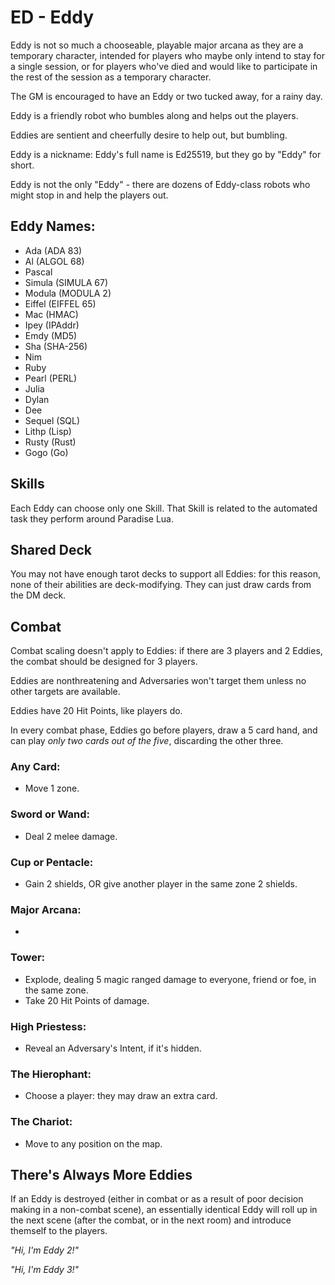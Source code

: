 # ED - Eddy

Eddy is not so much a chooseable, playable major arcana as they are a temporary character, intended
for players who maybe only intend to stay for a single session, or for players who've died and
would like to participate in the rest of the session as a temporary character.

The GM is encouraged to have an Eddy or two tucked away, for a rainy day.

Eddy is a friendly robot who bumbles along and helps out the players.

Eddies are sentient and cheerfully desire to help out, but bumbling.

Eddy is a nickname: Eddy's full name is Ed25519, but they go by "Eddy" for short.

Eddy is not the only "Eddy" - there are dozens of Eddy-class robots who might stop in and help the players out.

## Eddy Names:

* Ada (ADA 83)
* Al (ALGOL 68)
* Pascal
* Simula (SIMULA 67)
* Modula (MODULA 2)
* Eiffel (EIFFEL 65)
* Mac (HMAC)
* Ipey (IPAddr)
* Emdy (MD5)
* Sha (SHA-256)
* Nim
* Ruby
* Pearl (PERL)
* Julia
* Dylan
* Dee
* Sequel (SQL)
* Lithp (Lisp)
* Rusty (Rust)
* Gogo (Go)

## Skills

Each Eddy can choose only one Skill. That Skill is related to the automated task they perform around Paradise Lua.

## Shared Deck

You may not have enough tarot decks to support all Eddies: for this reason, none of their abilities are deck-modifying. They can just draw cards from the DM deck.

## Combat

Combat scaling doesn't apply to Eddies: if there are 3 players and 2 Eddies, the combat should be designed for 3 players.

Eddies are nonthreatening and Adversaries won't target them unless no other targets are available.

Eddies have 20 Hit Points, like players do.

In every combat phase, Eddies go before players, draw a 5 card hand, and can play _only two cards out of the five_, discarding the other three.

### Any Card:
* Move 1 zone.

### Sword or Wand:
* Deal 2 melee damage.

### Cup or Pentacle:
* Gain 2 shields, OR give another player in the same zone 2 shields.

### Major Arcana:
*

### Tower:
* Explode, dealing 5 magic ranged damage to everyone, friend or foe, in the same zone.
* Take 20 Hit Points of damage.

### High Priestess:
* Reveal an Adversary's Intent, if it's hidden.

### The Hierophant:
* Choose a player: they may draw an extra card.

### The Chariot:
* Move to any position on the map.

## There's Always More Eddies

If an Eddy is destroyed (either in combat or as a result of poor decision making in a non-combat scene), an essentially
identical Eddy will roll up in the next scene (after the combat, or in the next room) and introduce themself to the players.

_"Hi, I'm Eddy 2!"_

_"Hi, I'm Eddy 3!"_
